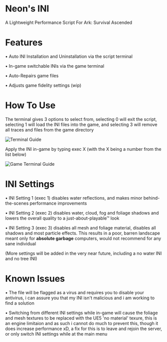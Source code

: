 # Neon's INI
A Lightweight Performance Script For Ark: Survival Ascended

# Features
• Auto INI Installation and Uninstallation via the script terminal

• In-game switchable INIs via the game terminal

• Auto-Repairs game files 

• Adjusts game fidelity settings (wip)


# How To Use


The terminal gives 3 options to select from, selecting 0 will exit the script, selecting 1 will load the INI files into the game, and selecting 3 will remove all traces and files from the game directory

![Terminal Guide](https://ibb.co/9ZYggT4)


Apply the INI in-game by typing exec X (with the X being a number from the list below)

![Game Terminal Guide](https://ibb.co/z7txP3x)


# INI Settings

• INI Setting 1 (exec 1) disables water reflections, and makes minor behind-the-scenes performance improvements

• INI Setting 2 (exec 2) disables water, cloud, fog and foliage shadows and lowers the overall quality to a just-about-playable™ look

• INI Setting 3 (exec 3) disables all mesh and foliage material, disables all shadows and most particle effects. This results in a poor, barren landscape meant only for **absolute garbage** computers, would not recommend for any sane individual

(More settings will be added in the very near future, including a no water INI and no tree INI)


# Known Issues

• The file will be flagged as a virus and requires you to disable your antivirus, i can assure you that my INI isn't malicious and i am working to find a solution

• Switching from different INI settings while in-game will cause the foliage and mesh textures to be replaced with the UE5 'no material' texure, this is an engine limitaion and as such i cannot do much to prevent this, though it does increase performance xD, a fix for this is to leave and rejoin the server, or only switch INI settings while at the main menu
